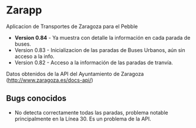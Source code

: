# Zarapp
Aplicacion de Transportes de Zaragoza para el Pebble

* __Version 0.84__ - Ya muestra con detalle la información en cada parada de buses. 
* Version 0.83 - Inicializacion de las paradas de Buses Urbanos, aún sin acceso a la info.
* Version 0.82 - Acceso a la información de las paradas de tranvía.

Datos obtenidos de la API del Ayuntamiento de Zaragoza (http://www.zaragoza.es/docs-api/)

## Bugs conocidos
 * No detecta correctamente todas las paradas, problema notable principalmente en la Línea 30. Es un problema de la API.
